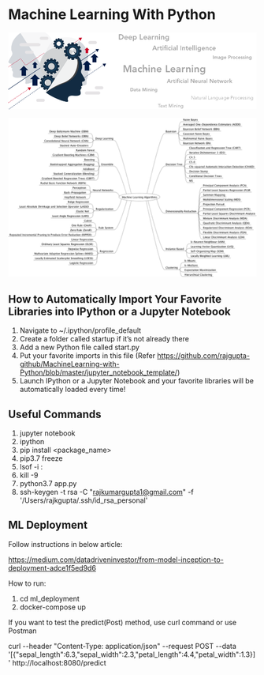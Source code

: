 # Machine Learning With Python

![image.png](banner.png)


![ML Algorithms MindMap](MachineLearningAlgorithms-MindMap.png)

## How to Automatically Import Your Favorite Libraries into IPython or a Jupyter Notebook

1. Navigate to ~/.ipython/profile_default
2. Create a folder called startup if it’s not already there
3. Add a new Python file called start.py
4. Put your favorite imports in this file (Refer https://github.com/rajgupta-github/MachineLearning-with-Python/blob/master/jupyter_notebook_template/)
5. Launch IPython or a Jupyter Notebook and your favorite libraries will be automatically loaded every time!

## Useful Commands

1. jupyter notebook
2. ipython
3. pip install <package_name>
4. pip3.7 freeze
5. lsof -i :<port>
6. kill -9 <pid>
7. python3.7 app.py
8. ssh-keygen -t rsa -C "rajkumargupta1@gmail.com" -f '/Users/rajkgupta/.ssh/id_rsa_personal'

## ML Deployment

Follow instructions in below article:

https://medium.com/datadriveninvestor/from-model-inception-to-deployment-adce1f5ed9d6

How to run:
1. cd ml_deployment
2. docker-compose up

If you want to test the predict(Post) method, use curl command or use Postman

curl --header "Content-Type: application/json" --request POST --data '[{"sepal_length":6.3,"sepal_width":2.3,"petal_length":4.4,"petal_width":1.3}]' http://localhost:8080/predict